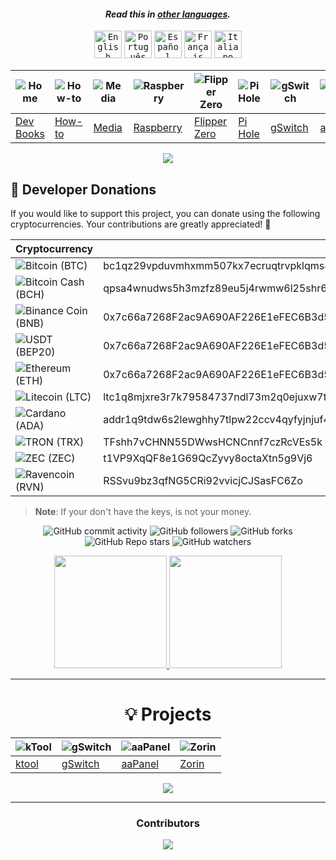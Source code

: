 <div align="center">

#### _Read this in [other languages](translations/Translations.md)._
<kbd>[<img title="English" alt="English" src="https://cdn.jsdelivr.net/gh/hjnilsson/country-flags@master/svg/us.svg" width="44">](README.md)</kbd>
<kbd>[<img title="Português" alt="Português" src="https://cdn.jsdelivr.net/gh/hjnilsson/country-flags@master/svg/pt.svg" width="44">](lang/README-PT.md)</kbd>
<kbd>[<img title="Español" alt="Español" src="https://cdn.jsdelivr.net/gh/hjnilsson/country-flags@master/svg/es.svg" width="44">](lang/README-ES.md)</kbd>
<kbd>[<img title="Français" alt="Français" src="https://cdn.jsdelivr.net/gh/hjnilsson/country-flags@master/svg/fr.svg" width="44">](lang/README-FR.md)</kbd>
<kbd>[<img title="Italiano" alt="Italiano" src="https://cdn.jsdelivr.net/gh/hjnilsson/country-flags@master/svg/it.svg" width="44">](lang/README-IT.md)</kbd>

</div>

<div align="center">

| ![Home](https://img.icons8.com/?size=100&id=bwUgs69v7bOd&format=png&color=000000) | ![How-to](https://img.icons8.com/?size=100&id=TP9RR7DE1AuH&format=png&color=000000) | ![Media](https://img.icons8.com/?size=100&id=gWJapvWh4OE8&format=png&color=000000) | ![Raspberry](https://img.icons8.com/?size=100&id=qLO1sHTgt0rq&format=png&color=000000) | ![Flipper Zero](https://img.icons8.com/?size=100&id=6KkwTPLaxCMM&format=png&color=000000) | ![Pi Hole](https://img.icons8.com/?size=100&id=s8AQ7pC6ux27&format=png&color=000000) | ![gSwitch](https://img.icons8.com/?size=100&id=CoeOGblyIkAK&format=png&color=000000) | ![aaPanel](https://img.icons8.com/?size=100&id=qKmBjy2amKbj&format=png&color=000000) | ![Emoji](https://img.icons8.com/?size=100&id=7tLWAgSNQXZ3&format=png&color=000000) |
| ------------------------------------------------------------ | ------------------------------------------------------------| ------------------------------------------------------------ | ---------------------------------------------------------------------- | -------------------------------------------------------------------- | ---------------------------------------------------------------- | -------------------------------------------------------------------- | --------------------------------------------------------------- | ------------------------------------------------------------ |
| [Dev Books](https://github.com/PhilipMello/eBooks)                     | [How-to](https://github.com/PhilipMello/how-to)  | [Media](https://github.com/PhilipMello/media)            | [Raspberry](https://github.com/PhilipMello/raspberrypi)                   | [Flipper Zero](https://github.com/PhilipMello/flipper-zero)                     | [Pi Hole](https://github.com/PhilipMello/pihole)                   | [gSwitch](https://github.com/PhilipMello/git-switch)               | [aaPanel](https://github.com/PhilipMello/aapanel)              | [Emoji](https://github.com/PhilipMello/emoji)              |


  <img src="https://capsule-render.vercel.app/api?type=waving&color=gradient&height=80&section=footer"/>
</div>

## 💖 Developer Donations

If you would like to support this project, you can donate using the following cryptocurrencies. Your contributions are greatly appreciated! 🙏

| Cryptocurrency | Address                        |
|----------------|--------------------------------|
| ![Bitcoin](https://raw.githubusercontent.com/spothq/cryptocurrency-icons/refs/heads/master/32/icon/btc.png) (BTC)    | bc1qz29vpduvmhxmm507kx7ecruqtrvpklqms8sgr8 
| ![Bitcoin Cash](https://raw.githubusercontent.com/spothq/cryptocurrency-icons/refs/heads/master/32/icon/bch.png) (BCH)    | qpsa4wnudws5h3mzfz89eu5j4rwmw6l25shr6u40ys
| ![Binance Coin](https://raw.githubusercontent.com/spothq/cryptocurrency-icons/refs/heads/master/32/icon/bnb.png) (BNB)  | 0x7c66a7268F2ac9A690AF226E1eFEC6B3d530E3Cc 
| ![USDT](https://raw.githubusercontent.com/spothq/cryptocurrency-icons/refs/heads/master/32/icon/usdt.png) (BEP20)    | 0x7c66a7268F2ac9A690AF226E1eFEC6B3d530E3Cc                           |
| ![Ethereum](https://raw.githubusercontent.com/spothq/cryptocurrency-icons/refs/heads/master/32/icon/eth.png) (ETH) | 0x7c66a7268F2ac9A690AF226E1eFEC6B3d530E3Cc                           |
| ![Litecoin](https://raw.githubusercontent.com/spothq/cryptocurrency-icons/refs/heads/master/32/icon/ltc.png) (LTC) | ltc1q8mjxre3r7k79584737ndl73m2q0ejuxw7t98cn                           |
| ![Cardano](https://raw.githubusercontent.com/spothq/cryptocurrency-icons/refs/heads/master/32/icon/ada.png) (ADA)   | addr1q9tdw6s2lewghhy7tlpw22ccv4qyfyjnjuf4grd92k46a5jh0jaszk30gqtl0nrgjanvuyhypsyrkmyyv6rhpx5jkz2sc9pfgm                           |
| ![TRON](https://raw.githubusercontent.com/spothq/cryptocurrency-icons/refs/heads/master/32/icon/trx.png) (TRX) | TFshh7vCHNN55DWwsHCNCnnf7czRcVEs5k                           |
| ![ZEC](https://raw.githubusercontent.com/spothq/cryptocurrency-icons/refs/heads/master/32/icon/zec.png) (ZEC)| t1VP9XqQF8e1G69QcZyvy8octaXtn5g9Vj6
| ![Ravencoin](https://raw.githubusercontent.com/spothq/cryptocurrency-icons/refs/heads/master/32/icon/rvn.png) (RVN)|RSSvu9bz3qfNG5CRi92vvicjCJSasFC6Zo

> **Note**: If your don't have the keys, is not your money.


<div align="center">
  
![GitHub commit activity](https://img.shields.io/github/commit-activity/t/philipmello/philipmello?style=for-the-badge&logo=github&logoSize=auto&labelColor=%238000ff&color=%23bf00ff)
![GitHub followers](https://img.shields.io/github/followers/philipmello?style=for-the-badge&labelColor=%2300bfff&color=%23bf00ff)
![GitHub forks](https://img.shields.io/github/forks/philipmello/philipmello?style=for-the-badge&labelColor=%2300bfff&color=%23bf00ff)
![GitHub Repo stars](https://img.shields.io/github/stars/philipmello/philipmello?style=for-the-badge&labelColor=%23bf00ff)
![GitHub watchers](https://img.shields.io/github/watchers/philipmello/philipmello?style=for-the-badge&labelColor=%23bf00ff)
  
</div>

<!--
<div align="center">
   <a href="https://www.linkedin.com/in/philip-mello" target="_blank"><img src="https://img.shields.io/badge/-LinkedIn-%230077B5?style=for-the-badge&logo=linkedin&logoColor=white" target="_blank"></a>
   <a href="https://philipmello.github.io/"><img src="https://github.com/PhilipMello/PhilipMello.github.io/blob/master/images/cv-logo.png?raw=true"  alt="PhilipMello CV" width="50" height="50"></a>
  
   [![Hits](https://hits.seeyoufarm.com/api/count/incr/badge.svg?url=https%3A%2F%2Fgithub.com%2FPhilipMello%2F&count_bg=%231A1B27&title_bg=%23628FDB&icon=github.svg&icon_color=%23E7E7E7&title=hits&edge_flat=false)](https://hits.seeyoufarm.com)
</div>
-->

<!--
<div align="center">
  <a href="https://github.com/PhilipMello/eBooks"><img src="media/collection-of-programming-books.webp"/></a>
</div>

<h1 align="center">💡 SITES</h1>
<div float="left">
  <a href="https://infodica.com/">InfoDica - MarketPlace<img src="media/infodica.gif" width="45%" /></a>
  <a href="https://clicke.me/">URL Shortener<img src="media/clickeme.gif" width="45%" /></a>
  <a href="https://phpl.ink/">URL Shortener<img src="media/phplinks.gif" width="45%" /></a>
  <a href=""><img src="media/github-background-img01.webp" width="45%" /></a>
</div>

---
-->
<div align="center">
  <a href="https://github.com/philipmello">
  <img height="180em" src="https://github-readme-stats.vercel.app/api?username=philipmello&show_icons=true&theme=tokyonight&include_all_commits=true&count_private=true"/>
  <img height="180em" src="https://github-readme-stats.vercel.app/api/top-langs/?username=philipmello&layout=compact&langs_count=7&theme=tokyonight"/></a>
</div>

---
<!--![Snake animation](https://github.com/philipmello/philipmello/blob/output/github-contribution-grid-snake.svg)-->

<div align="center">
<h1>💡 Projects</h1>

| ![kTool](https://img.icons8.com/?size=100&id=cvzmaEA4kC0o&format=png&color=000000) | ![gSwitch](https://img.icons8.com/?size=100&id=akG4VRhAoSii&format=png&color=000000) | ![aaPanel](https://img.icons8.com/?size=100&id=qKmBjy2amKbj&format=png&color=000000) | ![Zorin](https://img.icons8.com/?size=100&id=NjoLexp22Rzf&format=png&color=000000) |
| ------------------------------------------------------------ | ------------------------------------------------------------| ------------------------------------------------------------ | ---------------------------------------------------------------------- |
| [ktool](https://github.com/PhilipMello/ktool)                     | [gSwitch](https://github.com/PhilipMello/git-switch)  | [aaPanel](https://github.com/PhilipMello/aapanel)            | [Zorin](https://github.com/PhilipMello/zorin)                   | 


  <img src="https://capsule-render.vercel.app/api?type=waving&color=gradient&height=80&section=footer"/>
</div>

<!--
<details align="center">
<summary><h1>💡 Projects</h1></summary>

|  |  Projects |
|-----:|-----------|
| ![image](https://raw.githubusercontent.com/PhilipMello/kubernetes/main/assets/images/aks-azure-kubernetes-services.webp)| [Kubernetes Tools (ktool)](https://github.com/PhilipMello/kubernetes) - 🔧 Azure Kubernetes Tools (AKS)|
| ![image](https://raw.githubusercontent.com/PhilipMello/git-switch/main/assets/img/github-logo-blue.png)| [Git Account Switch (gswitch)](https://github.com/PhilipMello/git-switch) - 🔧 Git Account Switch (2 Accounts in 1 CLI)|
| ![image](https://raw.githubusercontent.com/PhilipMello/cloudflare/main/media/cloudflare-logo-512px.png)| [Cloudflare (dnsflare)](https://github.com/PhilipMello/git-switch) - 🔧 dnsflare (DNS creation for cloudflare)|
| ![image](media/github-background-img01.webp)| [HOW-TO](https://github.com/PhilipMello/how-to) - 🔧 HOW-TO (Git,Github,Docker, Kubernetes,REGEX)|

</details>

<div style="display: inline_block">
<a href="https://github.com/PhilipMello/kubernetes"><img src="https://raw.githubusercontent.com/PhilipMello/kubernetes/main/assets/images/aks-azure-kubernetes-services.webp" align="right" width="20%"></a>

# <a href="https://github.com/PhilipMello/kubernetes"><p>🔧 Azure Kubernetes Tools (AKS)</p></a>
</div>

---

<div style="display: inline_block">
<a href="https://github.com/PhilipMello/gi-switch"><img src="https://raw.githubusercontent.com/PhilipMello/git-switch/main/assets/img/github-logo-blue.png" align="right" width="10%"></a>
  
# <a href="https://github.com/PhilipMello/git-switch"><p>🔧 Git Account Switch (2 Accounts in 1 CLI)</p></a>
</div>
     
 ---

<div style="display: inline_block">
<a href="https://github.com/PhilipMello/cloudflare"><img src="https://raw.githubusercontent.com/PhilipMello/cloudflare/main/media/cloudflare-logo-512px.png" align="right" width="10%"></a>
  
# <a href="https://github.com/PhilipMello/cloudflare"><p>🔧  dnsflare (DNS creation for cloudflare)</p></a>
</div>

---

<div style="display: inline_block">
<a href="https://github.com/PhilipMello/how-to"><img src="https://raw.githubusercontent.com/PhilipMello/git-switch/main/assets/img/github-logo-blue.png" align="right" width="10%"></a>
  
# <a href="https://github.com/PhilipMello/how-to"><p>🔧  HOW-TO (Git,Github,Docker, Kubernetes,REGEX)</p></a>
</div>

---

<div style="display: inline_block">
<a href="https://github.com/AtomyCloud/docker-images"><img src="https://raw.githubusercontent.com/PhilipMello/icons/main/docker/docker-logo-01.svg" align="right" width="20%"></a>
  
# <a href="https://github.com/AtomyCloud/docker-images"><p>🔨 Docker Container Images</p></a>
</div>
-->
---

### <p align="center">Contributors</p>
   <div align="center">
  <a href="https://github.com/PhilipMello/Philipmello/graphs/contributors">
    <img src="https://contrib.rocks/image?repo=PhilipMello/Philipmello" />
  </a>
</div>
  
